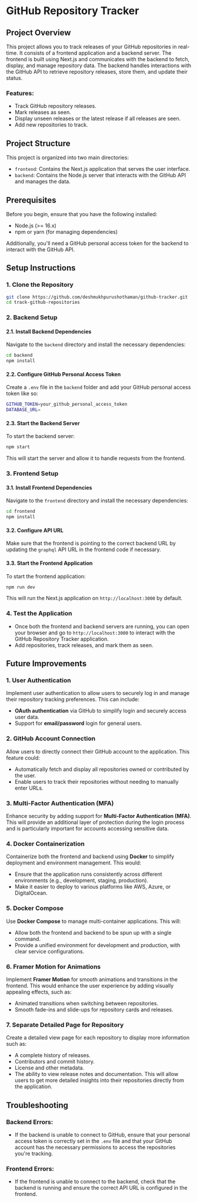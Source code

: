 # GitHub Repository Tracker

## Project Overview

This project allows you to track releases of your GitHub repositories in real-time. It consists of a frontend application and a backend server. The frontend is built using Next.js and communicates with the backend to fetch, display, and manage repository data. The backend handles interactions with the GitHub API to retrieve repository releases, store them, and update their status.

### Features:

- Track GitHub repository releases.
- Mark releases as seen.
- Display unseen releases or the latest release if all releases are seen.
- Add new repositories to track.

## Project Structure

This project is organized into two main directories:

- `frontend`: Contains the Next.js application that serves the user interface.
- `backend`: Contains the Node.js server that interacts with the GitHub API and manages the data.

## Prerequisites

Before you begin, ensure that you have the following installed:

- Node.js (>= 16.x)
- npm or yarn (for managing dependencies)

Additionally, you'll need a GitHub personal access token for the backend to interact with the GitHub API.

## Setup Instructions

### 1. Clone the Repository

```bash
git clone https://github.com/deshmukhpurushothaman/github-tracker.git
cd track-github-repositories
```

### 2. Backend Setup

#### 2.1. Install Backend Dependencies

Navigate to the `backend` directory and install the necessary dependencies:

```bash
cd backend
npm install
```

#### 2.2. Configure GitHub Personal Access Token

Create a `.env` file in the `backend` folder and add your GitHub personal access token like so:

```bash
GITHUB_TOKEN=your_github_personal_access_token
DATABASE_URL=
```

#### 2.3. Start the Backend Server

To start the backend server:

```bash
npm start
```

This will start the server and allow it to handle requests from the frontend.

### 3. Frontend Setup

#### 3.1. Install Frontend Dependencies

Navigate to the `frontend` directory and install the necessary dependencies:

```bash
cd frontend
npm install
```

#### 3.2. Configure API URL

Make sure that the frontend is pointing to the correct backend URL by updating the `graphql` API URL in the frontend code if necessary.

#### 3.3. Start the Frontend Application

To start the frontend application:

```bash
npm run dev
```

This will run the Next.js application on `http://localhost:3000` by default.

### 4. Test the Application

- Once both the frontend and backend servers are running, you can open your browser and go to `http://localhost:3000` to interact with the GitHub Repository Tracker application.
- Add repositories, track releases, and mark them as seen.

## Future Improvements

### 1. User Authentication

Implement user authentication to allow users to securely log in and manage their repository tracking preferences. This can include:

- **OAuth authentication** via GitHub to simplify login and securely access user data.
- Support for **email/password** login for general users.

### 2. GitHub Account Connection

Allow users to directly connect their GitHub account to the application. This feature could:

- Automatically fetch and display all repositories owned or contributed by the user.
- Enable users to track their repositories without needing to manually enter URLs.

### 3. Multi-Factor Authentication (MFA)

Enhance security by adding support for **Multi-Factor Authentication (MFA)**. This will provide an additional layer of protection during the login process and is particularly important for accounts accessing sensitive data.

### 4. Docker Containerization

Containerize both the frontend and backend using **Docker** to simplify deployment and environment management. This would:

- Ensure that the application runs consistently across different environments (e.g., development, staging, production).
- Make it easier to deploy to various platforms like AWS, Azure, or DigitalOcean.

### 5. Docker Compose

Use **Docker Compose** to manage multi-container applications. This will:

- Allow both the frontend and backend to be spun up with a single command.
- Provide a unified environment for development and production, with clear service configurations.

### 6. Framer Motion for Animations

Implement **Framer Motion** for smooth animations and transitions in the frontend. This would enhance the user experience by adding visually appealing effects, such as:

- Animated transitions when switching between repositories.
- Smooth fade-ins and slide-ups for repository cards and releases.

### 7. Separate Detailed Page for Repository

Create a detailed view page for each repository to display more information such as:

- A complete history of releases.
- Contributors and commit history.
- License and other metadata.
- The ability to view release notes and documentation.
  This will allow users to get more detailed insights into their repositories directly from the application.

## Troubleshooting

### Backend Errors:

- If the backend is unable to connect to GitHub, ensure that your personal access token is correctly set in the `.env` file and that your GitHub account has the necessary permissions to access the repositories you're tracking.

### Frontend Errors:

- If the frontend is unable to connect to the backend, check that the backend is running and ensure the correct API URL is configured in the frontend.
